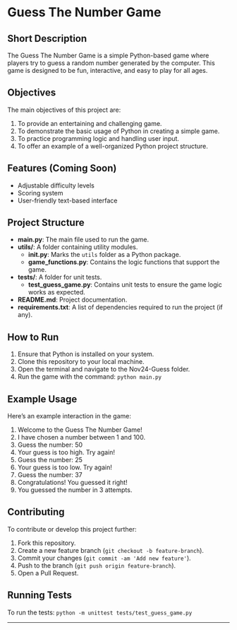 # Guess The Number Game

## Short Description
The Guess The Number Game is a simple Python-based game where players try to guess a random number generated by the computer. This game is designed to be fun, interactive, and easy to play for all ages.

## Objectives
The main objectives of this project are:
1. To provide an entertaining and challenging game.
2. To demonstrate the basic usage of Python in creating a simple game.
3. To practice programming logic and handling user input.
4. To offer an example of a well-organized Python project structure.

## Features (Coming Soon)
- Adjustable difficulty levels
- Scoring system
- User-friendly text-based interface

## Project Structure
- **main.py**: The main file used to run the game.
- **utils/**: A folder containing utility modules.
  - **__init__.py**: Marks the `utils` folder as a Python package.
  - **game_functions.py**: Contains the logic functions that support the game.
- **tests/**: A folder for unit tests.
  - **test_guess_game.py**: Contains unit tests to ensure the game logic works as expected.
- **README.md**: Project documentation.
- **requirements.txt**: A list of dependencies required to run the project (if any).

## How to Run
1. Ensure that Python is installed on your system.
2. Clone this repository to your local machine.
3. Open the terminal and navigate to the Nov24-Guess folder.
4. Run the game with the command: `python main.py`

## Example Usage
Here’s an example interaction in the game:

1. Welcome to the Guess The Number Game!
2. I have chosen a number between 1 and 100.
3. Guess the number: 50
4. Your guess is too high. Try again!
5. Guess the number: 25
6. Your guess is too low. Try again!
7. Guess the number: 37
8. Congratulations! You guessed it right!
9. You guessed the number in 3 attempts.

## Contributing
To contribute or develop this project further:
1. Fork this repository.
2. Create a new feature branch (`git checkout -b feature-branch`).
3. Commit your changes (`git commit -am 'Add new feature'`).
4. Push to the branch (`git push origin feature-branch`).
5. Open a Pull Request.

## Running Tests
To run the tests: `python -m unittest tests/test_guess_game.py`

---